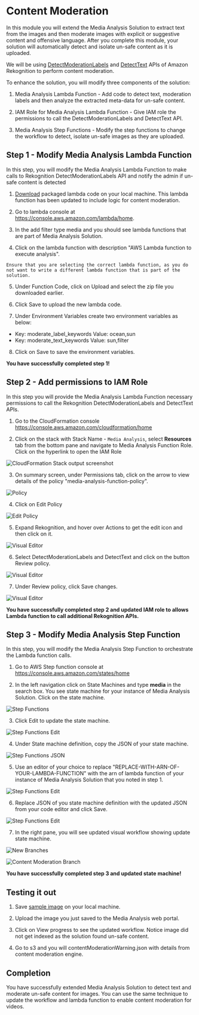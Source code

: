 # Content Moderation

In this module you will extend the Media Analysis Solution to extract text from the images and then moderate images with explicit or suggestive content and offensive language. After you complete this module, your solution will automatically detect and isolate un-safe content as it is uploaded.

We will be using [DetectModerationLabels](https://docs.aws.amazon.com/rekognition/latest/dg/API_DetectModerationLabels.html) and [DetectText](https://docs.aws.amazon.com/rekognition/latest/dg/API_DetectText.html) APIs of Amazon Rekognition to perform content moderation.

To enhance the solution, you will modify three components of the solution:

  1. Media Analysis Lambda Function - Add code to detect text, moderation labels and then analyze the extracted meta-data for un-safe content.

  2. IAM Role for Media Analysis Lambda Function - Give IAM role the permissions to call the DetectModerationLabels and DetectText API.

  3. Media Analysis Step Functions - Modify the step functions to change the workflow to detect, isolate un-safe images as they are uploaded.

## Step 1 - Modify Media Analysis Lambda Function

In this step, you will modify the Media Analysis Lambda Function to make calls to Rekognition DetectModerationLabels API and notify the admin if un-safe content is detected

1. [Download](./code/lambda.zip) packaged lambda code on your local machine. This lambda function has been updated to include logic for content moderation.

2. Go to lambda console at https://console.aws.amazon.com/lambda/home.

3. In the add filter type media and you should see lambda functions that are part of Media Analysis Solution.

4. Click on the lambda function with description "AWS Lambda function to execute analysis".

  ```
  Ensure that you are selecting the correct lambda function, as you do not want to write a different lambda function that is part of the solution.
  ```
5. Under Function Code, click on Upload and select the zip file you downloaded earlier.

6. Click Save to upload the new lambda code.

7. Under Environment Variables create two environment variables as below:
  - Key: moderate_label_keywords    Value: ocean,sun
  - Key: moderate_text_keywords     Value: sun,filter

8. Click on Save to save the environment variables.

  **You have successfully completed step 1!**

## Step 2 - Add permissions to IAM Role

In this step you will provide the Media Analysis Lambda Function necessary permissions to call the Rekognition DetectModerationLabels and DetectText APIs.

1. Go to the CloudFormation console https://console.aws.amazon.com/cloudformation/home

2. Click on the stack with Stack Name - `Media Analysis`, select **Resources** tab from the bottom pane and navigate to Media Analysis Function Role. Click on the hyperlink to open the IAM Role

  ![CloudFormation Stack output screenshot](assets/iam-01.png)

3. On summary screen, under Permissions tab, click on the arrow to view details of the policy "media-analysis-function-policy".

  ![Policy](assets/iam-02.png)

4. Click on Edit Policy

![Edit Policy](assets/iam-03.png)

5. Expand Rekognition, and hover over Actions to get the edit icon and then click on it.

![Visual Editor](assets/iam-04.png)

6. Select DetectModerationLabels and DetectText and click on the button Review policy.

![Visual Editor](assets/iam-05.png)

7. Under Review policy, click Save changes.

![Visual Editor](assets/iam-06.png)

**You have successfully completed step 2 and updated IAM role to allows Lambda function to call additional Rekognition APIs.**

## Step 3 - Modify Media Analysis Step Function

In this step, you will modify the Media Analysis Step Function to orchestrate the Lambda function calls.

1. Go to AWS Step function console at https://console.aws.amazon.com/states/home

2. In the left navigation click on State Machines and type **media** in the search box. You see state machine for your instance of Media Analysis Solution. Click on the state machine.

![Step Functions](assets/sf-01.png)

3. Click Edit to update the state machine.

![Step Functions Edit](assets/sf-02.png)

4. Under State machine definition, copy the JSON of your state machine.

![Step Functions JSON](assets/sf-03.png)

5. Use an editor of your choice to replace "REPLACE-WITH-ARN-OF-YOUR-LAMBDA-FUNCTION" with the arn of lambda function of your instance of Media Analysis Solution that you noted in step 1.

![Step Functions Edit](assets/sf-04.png)

6. Replace JSON of you state machine definition with the updated JSON from your code editor and click Save.

![Step Functions Edit](assets/sf-05.png)

7. In the right pane, you will see updated visual workflow showing update state machine.

![New Branches](assets/sf-06.png)

![Content Moderation Branch](assets/sf-07.png)

  **You have successfully completed step 3 and updated state machine!**

## Testing it out

1. Save [sample image](sample_images/small_yoga_swimwear.jpg)  on your local machine.

2. Upload the image you just saved to the Media Analysis web portal.

3. Click on View progress to see the updated workflow. Notice image did not get indexed as the solution found un-safe content.

4. Go to s3 and you will contentModerationWarning.json with details from content moderation engine.

## Completion

You have successfully extended Media Analysis Solution to detect text and moderate un-safe content for images. You can use the same technique to update the workflow and lambda function to enable content moderation for videos.
